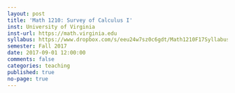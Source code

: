 ```yaml
---
layout: post
title: 'Math 1210: Survey of Calculus I'
inst: University of Virginia
inst-url: https://math.virginia.edu
syllabus: https://www.dropbox.com/s/eeu24w7sz0c6gdt/Math1210F17Syllabus.pdf?dl=0
semester: Fall 2017
date: 2017-09-01 12:00:00
comments: false
categories: teaching
published: true
no-page: true
---
```

